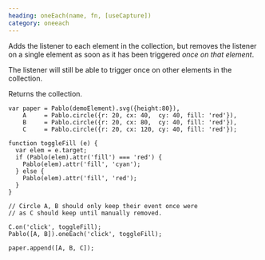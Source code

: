 ```yaml
--- 
heading: oneEach(name, fn, [useCapture])
category: oneeach
---
```


Adds the listener to each element in the collection, but removes the listener on a single element as soon as it has been triggered *once on that element*.

The listener will still be able to trigger once on other elements in the collection.

Returns the collection.

    var paper = Pablo(demoElement).svg({height:80}),
        A     = Pablo.circle({r: 20, cx: 40,  cy: 40, fill: 'red'}),
        B     = Pablo.circle({r: 20, cx: 80,  cy: 40, fill: 'red'}),
        C     = Pablo.circle({r: 20, cx: 120, cy: 40, fill: 'red'});

    function toggleFill (e) {
      var elem = e.target;
      if (Pablo(elem).attr('fill') === 'red') {
        Pablo(elem).attr('fill', 'cyan');
      } else {
        Pablo(elem).attr('fill', 'red');
      }
    }

    // Circle A, B should only keep their event once were 
    // as C should keep until manually removed.

    C.on('click', toggleFill);
    Pablo([A, B]).oneEach('click', toggleFill);

    paper.append([A, B, C]);